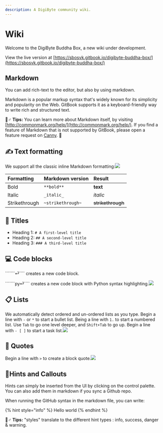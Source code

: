 ```yaml
---
description: A DigiByte community wiki.
---
```


# Wiki

Welcome to the DigiByte Buddha Box, a new wiki under development.  
  
View the live version at [https://sbosvk.gitbook.io/digibyte-buddha-box/](https://sbosvk.gitbook.io/digibyte-buddha-box/)



## Markdown

You can add rich-text to the editor, but also by using markdown.

Markdown is a popular markup syntax that's widely known for its simplicity and popularity on the Web. GitBook supports it as a keyboard-friendly way to write rich and structured text.

​🧙♂ **Tips:** You can learn more about Markdown itself, by visiting [http://commonmark.org/help/](http://commonmark.org/help/). If you find a feature of Markdown that is not supported by GitBook, please open a feature request on [Canny](https://gitbook.canny.io/). 👋

## ​✍ Text formatting <a id="text-formatting"></a>

We support all the classic inline Markdown formatting:![](https://gblobscdn.gitbook.com/assets%2Fgitbook%2F-LLFdOg_bHdztKQ8lRdc%2F-LLFdfwYQacaWHsT5Mlz%2Fexample-md-bold.gif?alt=media&token=c1be5d04-4172-4ab4-af6d-b9c94ae836d3)

| Formatting | Markdown version | Result |
| :--- | :--- | :--- |
| Bold | `**bold**` | **text** |
| Italic | `_italic_` | _italic_ |
| Strikethrough | `~strikethrough~` | ~~strikethrough~~ |

## ​📌 Titles <a id="titles"></a>

* Heading 1: `# A first-level title`
* Heading 2: `## A second-level title`
* Heading 3: `### A third-level title`

## ​💻 Code blocks <a id="code-blocks"></a>

```````⏎```` creates a new code block.

```````py⏎```` creates a new code block with Python syntax highlighting.![](https://gblobscdn.gitbook.com/assets%2Fgitbook%2F-Lt0A_MiIQGvZ67V-2HH%2F-Lt0AxBHlxy1BWR4S-U1%2Fassets_-LjqEs59tx3tzs90Rqcl_-LrKab8f1ce9DY69qvb6_-LrKbR08oxOyFC0z-0Pv_markdown-code-block.gif?alt=media&token=19ec0590-2722-4a10-9e82-925d3c0e4d85)

## ​📋 Lists <a id="lists"></a>

We automatically detect ordered and un-ordered lists as you type. Begin a line with `-` or `*` to start a bullet list. Being a line with `1.` to start a numbered list. Use `Tab` to go one level deeper, and `Shift+Tab` to go up. Begin a line with `- [ ]` to start a task list.![](https://gblobscdn.gitbook.com/assets%2Fgitbook%2F-Lt0A_MiIQGvZ67V-2HH%2F-Lt0B7mtWGwdin-vpX9R%2Fassets_-LjqEs59tx3tzs90Rqcl_-LrLS_F3aeIGYtRognS5_-LrLSeYGuk6H0EydTGVK_lists.gif?alt=media&token=725e62ca-6dd1-45f2-ba3f-2898da94c52e)

## ​🎤 Quotes <a id="quotes"></a>

Begin a line with `>` to create a block quote.![](https://gblobscdn.gitbook.com/assets%2Fgitbook%2F-Lt0A_MiIQGvZ67V-2HH%2F-Lt0BEtwI_g1CRruk8Ku%2Fassets_-LjqEs59tx3tzs90Rqcl_-LrLS_F3aeIGYtRognS5_-LrLTWLIBRdzCMZI_9FA_quote.gif?alt=media&token=60d0d1ec-60f0-47b6-90c7-b4fb9958322e)

## ​🚦Hints and Callouts <a id="hints-and-callouts"></a>

Hints can simply be inserted from the UI by clicking on the control palette. You can also add them in markdown if you sync a Github repo.

When running the GitHub syntax in the markdown file, you can write:

{% hint style="info" %} Hello world {% endhint %}

​🧙♂ **Tips:** "styles" translate to the different hint types : info, success, danger & warning.

